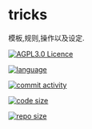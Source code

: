 <!--
 * @Github: https://github.com/Certseeds/tricks
 * @Organization: SUSTech
 * @Author: nanoseeds
 * @Date: 2020-02-04 13:08:54
 * @LastEditors: nanoseeds
 * @LastEditTime: 2020-03-19 18:53:18
 -->
# tricks
模板,规则,操作以及设定.

[![AGPL3.0 Licence](https://img.shields.io/github/license/Certseeds/tricks?color=%23FF3300)](https://opensource.org/licenses/AGPL-3.0)  

[![language](https://img.shields.io/github/languages/top/Certseeds/tricks?color=%23330099)]() 

[![commit activity](https://img.shields.io/github/commit-activity/m/Certseeds/tricks?color=%230066FF)](https://github.com/Certseeds/tricks/commits/master) 

[![code size](https://img.shields.io/github/languages/code-size/Certseeds/tricks?color=%230099CC)]() 

[![repo size](https://img.shields.io/github/repo-size/Certseeds/tricks?color=%23CC9900)]()